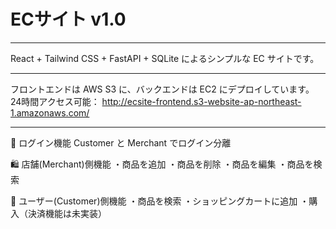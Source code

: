 # ECサイト v1.0

---

React + Tailwind CSS + FastAPI + SQLite によるシンプルな EC サイトです。

---

フロントエンドは AWS S3 に、バックエンドは EC2 にデプロイしています。
24時間アクセス可能：
http://ecsite-frontend.s3-website-ap-northeast-1.amazonaws.com/

---
🔐 ログイン機能
Customer と Merchant でログイン分離

🛍️ 店舗(Merchant)側機能
・商品を追加
・商品を削除
・商品を編集
・商品を検索

👤 ユーザー(Customer)側機能
・商品を検索
・ショッピングカートに追加
・購入（決済機能は未実装）
